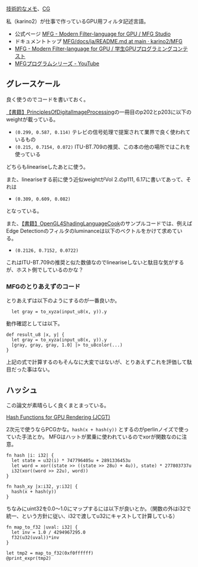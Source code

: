 [技術的なメモ](%E6%8A%80%E8%A1%93%E7%9A%84%E3%81%AA%E3%83%A1%E3%83%A2)、[CG](CG)

私（karino2）が仕事で作っているGPU用フィルタ記述言語。

- 公式ページ [MFG - Modern Filter-language for GPU / MFG Studio](https://modernfilterlanguageforgpu.org/)
- ドキュメントトップ [MFG/docs/ja/README.md at main · karino2/MFG](https://github.com/karino2/MFG/blob/main/docs/ja/README.md)
- [MFG - Modern Filter-language for GPU / 学生GPUプログラミングコンテスト](https://modernfilterlanguageforgpu.org/ja/contest/)
- [MFGプログラムシリーズ - YouTube](https://www.youtube.com/playlist?list=PL3J_mLcl4YCf1AHEjZO4PjdaIexukpb6e)

## グレースケール

良く使うのでコードを書いておく。

[【書籍】PrinciplesOfDigitalImageProcessing](%E3%80%90%E6%9B%B8%E7%B1%8D%E3%80%91PrinciplesOfDigitalImageProcessing)の一冊目のp202とp203に以下のweightが載っている。

- `(0.299, 0.587, 0.114)` テレビの信号処理で提案されて業界で良く使われているもの
- `(0.215, 0.7154, 0.072)` ITU-BT.709の推奨、この本の他の場所ではこれを使っている

どちらもlineariseしたあとに使う。

また、lineariseする前に使う近似weightがVol 2.のp111, 6.17に書いてあって、それは

- `(0.309, 0.609, 0.082)` 

となっている。

また、[【書籍】OpenGL4ShadingLanguageCook](%E3%80%90%E6%9B%B8%E7%B1%8D%E3%80%91OpenGL4ShadingLanguageCook)のサンプルコードでは、例えばEdge Detectionのフィルタのluminanceは以下のベクトルをかけて求めている。

- `(0.2126, 0.7152, 0.0722)`

これはITU-BT.709の推奨と似た数値なのでlineariseしないと駄目な気がするが、ホスト側でしているのかな？

### MFGのとりあえずのコード

とりあえずは以下のようにするのが一番良いか。

```
  let gray = to_xyza(input_u8(x, y)).y
```

動作確認としては以下。

```
def result_u8 |x, y| {
  let gray = to_xyza(input_u8(x, y)).y
  [gray, gray, gray, 1.0] |> to_u8color(...)
}
```

上記の式で計算するのもそんなに大変ではないが、とりあえずこれを評価して駄目だった事はない。

## ハッシュ

この論文が素晴らしく良くまとまっている。

[Hash Functions for GPU Rendering (JCGT)](https://jcgt.org/published/0009/03/02/)

2次元で使うならPCGかな。`hash(x + hash(y))` とするのがperlinノイズで使っていた手法とか。
MFGはハットが累乗に使われているのでxorが関数なのに注意。

```
fn hash |i: i32| {
  let state = u32(i) * 747796405u + 2891336453u
  let word = xor((state >> ((state >> 28u) + 4u)), state) * 277803737u
  i32(xor((word >> 22u), word))
}

fn hash_xy |x:i32, y:i32| {
  hash(x + hash(y))
}
```

ちなみにuint32を0.0〜1.0にマップするには以下が良いとか。（関数の外はi32で統一、という方針に従い、i32で渡してu32にキャストして計算している）

```
fn map_to_f32 |uval: i32| {
  let inv = 1.0 / 4294967295.0
  f32(u32(uval))*inv
}

let tmp2 = map_to_f32(0xf0ffffff)
@print_expr(tmp2)

```